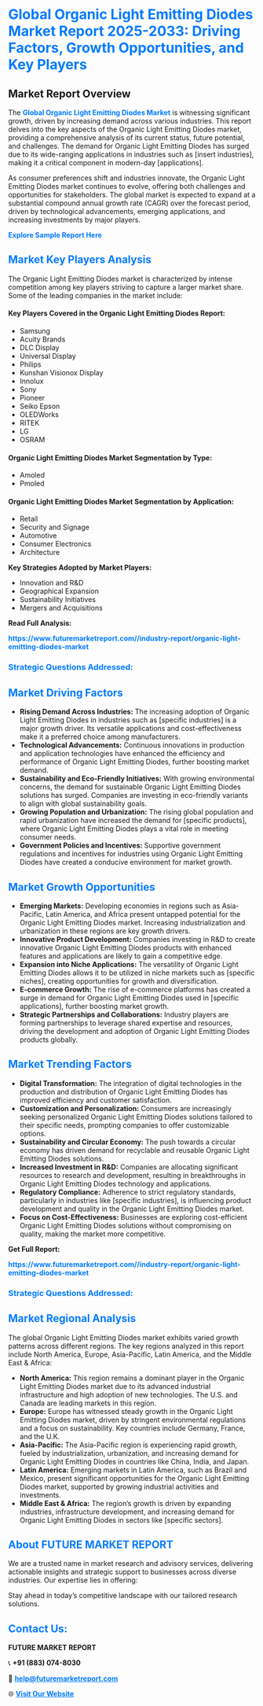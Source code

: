<h1 style="color: #007BFF;">Global Organic Light Emitting Diodes Market Report 2025-2033: Driving Factors, Growth Opportunities, and Key Players</h1>

<section id="overview">
<h2>Market Report Overview</h2>
<p>The <a href="https://www.futuremarketreport.com//industry-report/organic-light-emitting-diodes-market" style="color: #007BFF; text-decoration: none;"><strong>Global Organic Light Emitting Diodes Market</strong></a> is witnessing significant growth, driven by increasing demand across various industries. This report delves into the key aspects of the Organic Light Emitting Diodes market, providing a comprehensive analysis of its current status, future potential, and challenges. The demand for Organic Light Emitting Diodes has surged due to its wide-ranging applications in industries such as [insert industries], making it a critical component in modern-day [applications].</p>
<p>As consumer preferences shift and industries innovate, the Organic Light Emitting Diodes market continues to evolve, offering both challenges and opportunities for stakeholders. The global market is expected to expand at a substantial compound annual growth rate (CAGR) over the forecast period, driven by technological advancements, emerging applications, and increasing investments by major players.</p>
</section>

<section id="overview">
<p><a href="https://www.futuremarketreport.com//request-sample/reportId=82171" style="color: #007BFF; text-decoration: none;"><strong>Explore Sample Report Here</strong></a></p>
</section>

<section id="key-players">
<h2 style="color: #007BFF;">Market Key Players Analysis</h2>
<p>The Organic Light Emitting Diodes market is characterized by intense competition among key players striving to capture a larger market share. Some of the leading companies in the market include:</p>
<h4>Key Players Covered in the Organic Light Emitting Diodes Report:</h4>
<ul><li>Samsung</li><li>Acuity Brands</li><li>DLC Display</li><li>Universal Display</li><li>Philips</li><li>Kunshan Visionox Display</li><li>Innolux</li><li>Sony</li><li>Pioneer</li><li>Seiko Epson</li><li>OLEDWorks</li><li>RITEK</li><li>LG</li><li>OSRAM</li></ul>
<h4>Organic Light Emitting Diodes Market Segmentation by Type:</h4>
<ul><li>Amoled</li><li>Pmoled</li></ul>

<h4>Organic Light Emitting Diodes Market Segmentation by Application:</h4>
<ul><li>Retail</li><li>Security and Signage</li><li>Automotive</li><li>Consumer Electronics</li><li>Architecture</li></ul>
<p><strong>Key Strategies Adopted by Market Players:</strong></p>
<ul>
<li>Innovation and R&D</li>
<li>Geographical Expansion</li>
<li>Sustainability Initiatives</li>
<li>Mergers and Acquisitions</li>
</ul>
</section>

<section>
<p><strong>Read Full Analysis: </strong></p><a href="https://www.futuremarketreport.com//industry-report/organic-light-emitting-diodes-market" style="color: #007BFF; text-decoration: none;"><strong>https://www.futuremarketreport.com//industry-report/organic-light-emitting-diodes-market</strong></a>
<h3 style="color: #007BFF;">Strategic Questions Addressed:</h3>
</section>

<section id="driving-factors">
<h2 style="color: #007BFF;">Market Driving Factors</h2>
<ul>
<li><strong>Rising Demand Across Industries:</strong> The increasing adoption of Organic Light Emitting Diodes in industries such as [specific industries] is a major growth driver. Its versatile applications and cost-effectiveness make it a preferred choice among manufacturers.</li>
<li><strong>Technological Advancements:</strong> Continuous innovations in production and application technologies have enhanced the efficiency and performance of Organic Light Emitting Diodes, further boosting market demand.</li>
<li><strong>Sustainability and Eco-Friendly Initiatives:</strong> With growing environmental concerns, the demand for sustainable Organic Light Emitting Diodes solutions has surged. Companies are investing in eco-friendly variants to align with global sustainability goals.</li>
<li><strong>Growing Population and Urbanization:</strong> The rising global population and rapid urbanization have increased the demand for [specific products], where Organic Light Emitting Diodes plays a vital role in meeting consumer needs.</li>
<li><strong>Government Policies and Incentives:</strong> Supportive government regulations and incentives for industries using Organic Light Emitting Diodes have created a conducive environment for market growth.</li>
</ul>
</section>

<section id="growth-opportunities">
<h2 style="color: #007BFF;">Market Growth Opportunities</h2>
<ul>
<li><strong>Emerging Markets:</strong> Developing economies in regions such as Asia-Pacific, Latin America, and Africa present untapped potential for the Organic Light Emitting Diodes market. Increasing industrialization and urbanization in these regions are key growth drivers.</li>
<li><strong>Innovative Product Development:</strong> Companies investing in R&D to create innovative Organic Light Emitting Diodes products with enhanced features and applications are likely to gain a competitive edge.</li>
<li><strong>Expansion into Niche Applications:</strong> The versatility of Organic Light Emitting Diodes allows it to be utilized in niche markets such as [specific niches], creating opportunities for growth and diversification.</li>
<li><strong>E-commerce Growth:</strong> The rise of e-commerce platforms has created a surge in demand for Organic Light Emitting Diodes used in [specific applications], further boosting market growth.</li>
<li><strong>Strategic Partnerships and Collaborations:</strong> Industry players are forming partnerships to leverage shared expertise and resources, driving the development and adoption of Organic Light Emitting Diodes products globally.</li>
</ul>
</section>

<section id="trending-factors">
<h2 style="color: #007BFF;">Market Trending Factors</h2>
<ul>
<li><strong>Digital Transformation:</strong> The integration of digital technologies in the production and distribution of Organic Light Emitting Diodes has improved efficiency and customer satisfaction.</li>
<li><strong>Customization and Personalization:</strong> Consumers are increasingly seeking personalized Organic Light Emitting Diodes solutions tailored to their specific needs, prompting companies to offer customizable options.</li>
<li><strong>Sustainability and Circular Economy:</strong> The push towards a circular economy has driven demand for recyclable and reusable Organic Light Emitting Diodes solutions.</li>
<li><strong>Increased Investment in R&D:</strong> Companies are allocating significant resources to research and development, resulting in breakthroughs in Organic Light Emitting Diodes technology and applications.</li>
<li><strong>Regulatory Compliance:</strong> Adherence to strict regulatory standards, particularly in industries like [specific industries], is influencing product development and quality in the Organic Light Emitting Diodes market.</li>
<li><strong>Focus on Cost-Effectiveness:</strong> Businesses are exploring cost-efficient Organic Light Emitting Diodes solutions without compromising on quality, making the market more competitive.</li>
</ul>
</section>

<section>
<p><strong>Get Full Report: </strong></p><a href="https://www.futuremarketreport.com//industry-report/organic-light-emitting-diodes-market" style="color: #007BFF; text-decoration: none;"><strong>https://www.futuremarketreport.com//industry-report/organic-light-emitting-diodes-market</strong></a>
<h3 style="color: #007BFF;">Strategic Questions Addressed:</h3>
</section>


<section id="regional-analysis">
<h2 style="color: #007BFF;">Market Regional Analysis</h2>
<p>The global Organic Light Emitting Diodes market exhibits varied growth patterns across different regions. The key regions analyzed in this report include North America, Europe, Asia-Pacific, Latin America, and the Middle East & Africa:</p>
<ul>
<li><strong>North America:</strong> This region remains a dominant player in the Organic Light Emitting Diodes market due to its advanced industrial infrastructure and high adoption of new technologies. The U.S. and Canada are leading markets in this region.</li>
<li><strong>Europe:</strong> Europe has witnessed steady growth in the Organic Light Emitting Diodes market, driven by stringent environmental regulations and a focus on sustainability. Key countries include Germany, France, and the U.K.</li>
<li><strong>Asia-Pacific:</strong> The Asia-Pacific region is experiencing rapid growth, fueled by industrialization, urbanization, and increasing demand for Organic Light Emitting Diodes in countries like China, India, and Japan.</li>
<li><strong>Latin America:</strong> Emerging markets in Latin America, such as Brazil and Mexico, present significant opportunities for the Organic Light Emitting Diodes market, supported by growing industrial activities and investments.</li>
<li><strong>Middle East & Africa:</strong> The region’s growth is driven by expanding industries, infrastructure development, and increasing demand for Organic Light Emitting Diodes in sectors like [specific sectors].</li>
</ul>
</section>

<footer>
<h2 style="color: #007BFF;">About FUTURE MARKET REPORT</h2>
<p>We are a trusted name in market research and advisory services, delivering actionable insights and strategic support to businesses across diverse industries. Our expertise lies in offering:</p>

<p>Stay ahead in today’s competitive landscape with our tailored research solutions.</p>

<h2 style="color: #007BFF;">Contact Us:</h2>
<p><strong>FUTURE MARKET REPORT</strong></p>
<p>📞 <strong>+91 (883) 074-8030</strong></p>
<p>📧 <strong><a href="mailto:help@futuremarketreport.com" style="color: #007BFF;">help@futuremarketreport.com</a></strong></p>
<p>🌐 <strong><a href="https://www.futuremarketreport.com/" style="color: #007BFF;">Visit Our Website</a></strong></p>
</footer>